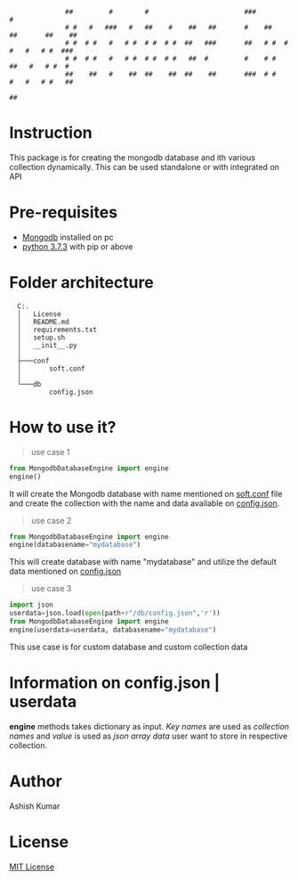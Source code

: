  
                  ##         #        #                        ###             #
                  # #   #   ###   #   ##    #    ##   ##       #    ##    ##       ##    ##
                  # #  # #   #   # #  # #  # #  ##   ###       ##   # #  # #   #   # #  ###
                  # #  # #   #   # #  # #  # #   ##  #         #    # #   ##   #   # #  #
                  ##    ##   #    ##  ##    ##  ##    ##       ###  # #    #   #   # #   ##
                                                                         ##

# Instruction
This package is for creating the mongodb database and ith various collection dynamically. This can be used standalone or with integrated on API

# Pre-requisites
-  [Mongodb](https://www.mongodb.com/try/download/community) installed on pc
-  [python 3.7.3](https://www.python.org/downloads/release/python-373/) with pip or above

# Folder architecture

      C:.
      │   License
      │   README.md
      │   requirements.txt
      │   setup.sh
      │   __init__.py
      │
      ├───conf
      │       soft.conf
      │
      └───db
              config.json

# How to use it?

> use case 1
```python
from MongodbDatabaseEngine import engine 
engine()
```
It will create the Mongodb database with name mentioned on [soft.conf](https://github.com/ashishcssom/MongodbDatabaseEngine/blob/main/conf/soft.conf) file and create the collection with the name and data available on [config.json](https://github.com/ashishcssom/MongodbDatabaseEngine/blob/main/db/config.json).

> use case 2
```python
from MongodbDatabaseEngine import engine 
engine(databasename="mydatabase")
```
This will create database with name "mydatabase" and utilize the default data mentioned on [config.json](https://github.com/ashishcssom/MongodbDatabaseEngine/blob/main/db/config.json)

> use case 3
```python
import json
userdata=json.load(open(path+r"/db/config.json",'r'))
from MongodbDatabaseEngine import engine 
engine(userdata=userdata, databasename="mydatabase")
```
This use case is for custom database and custom collection data

# Information on config.json | userdata
**engine** methods takes dictionary as input. *Key names* are used as *collection names* and *value* is used as *json array data* user want to store in respective collection.

# Author
   Ashish Kumar
# License
[MIT License](https://github.com/ashishcssom/MongodbDatabaseEngine/blob/main/LICENSE)

